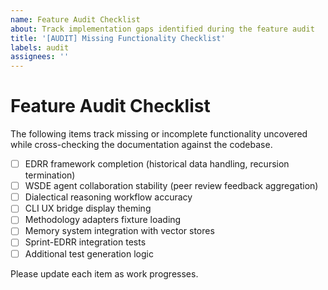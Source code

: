 ```yaml
---
name: Feature Audit Checklist
about: Track implementation gaps identified during the feature audit
title: '[AUDIT] Missing Functionality Checklist'
labels: audit
assignees: ''
---
```


# Feature Audit Checklist

The following items track missing or incomplete functionality uncovered while cross-checking the documentation against the codebase.

- [ ] EDRR framework completion (historical data handling, recursion termination)
- [ ] WSDE agent collaboration stability (peer review feedback aggregation)
- [ ] Dialectical reasoning workflow accuracy
- [ ] CLI UX bridge display theming
- [ ] Methodology adapters fixture loading
- [ ] Memory system integration with vector stores
- [ ] Sprint-EDRR integration tests
- [ ] Additional test generation logic

Please update each item as work progresses.
